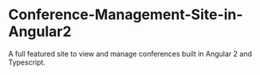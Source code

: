 # Conference-Management-Site-in-Angular2
A full featured site to view and manage conferences built in Angular 2 and Typescript.
